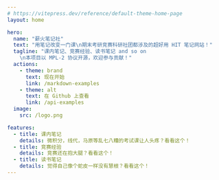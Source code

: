 ```yaml
---
# https://vitepress.dev/reference/default-theme-home-page
layout: home

hero:
  name: "薪火笔记社"
  text: "用笔记改变一门课\n期末考研竞赛科研社团都涉及的超好用 HIT 笔记网站！"
  tagline: "课内笔记、竞赛经验、读书笔记 and so on
    \n本项目以 MPL-2 协议开源，欢迎参与贡献！"
  actions:
    - theme: brand
      text: 现在开始
      link: /markdown-examples
    - theme: alt
      text: 在 Github 上查看
      link: /api-examples
  image:
    src: /logo.png

features:
  - title: 课内笔记
    details: 微积分，线代，马原等乱七八糟的考试课让人头疼？看看这个！
  - title: 竞赛经验
    details: 竞赛还在抱大腿？看看这个！
  - title: 读书笔记
    details: 觉得自己像个蛇皮一样没有慧根？看看这个！
---
```

